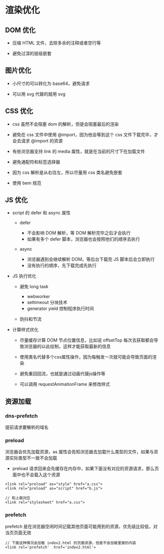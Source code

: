 # 渲染优化

## DOM 优化

- 压缩 HTML 文件，去除多余的注释或者空行等

- 避免过深的层级嵌套

## 图片优化

- 小尺寸的可以转化为 base64，避免请求

- 可以用 svg 代替的就用 svg


## CSS 优化

- css 虽然不会阻塞 dom 的解析，但是会阻塞最后的渲染

- 避免在 css 文件中使用 @import，因为他会等到这个 css 文件下载完毕，才会去请求 @import 的资源

- 有些浏览器支持 link 的 media 属性，就是在当前的尺寸下在加载文件

- 避免通配符和标签选择器

- 因为 css 解析是从右往左，所以尽量用 css 类名避免嵌套

- 使用 bem 规范

## JS 优化

- script 的 defer 和 async 属性

  - defer
    - 不会影响 DOM 解析，等 DOM 解析完毕之后才会执行
    - 如果有多个 defer 脚本，浏览器也会按照他们的顺序去执行

  - async
    - 浏览器遇到会继续解析 DOM，等后台下载完 JS 脚本后会立即执行
    - 没有执行的顺序，先下载完成先执行

- JS 执行优化

  - 避免 long task
    - webworker
    - settimeout 分块技术
    - generator yield 控制程序执行时间

  - 防抖和节流


- 计算样式优化

  - 尽量缓存计算 DOM 节点位置信息，比如说 offsetTop 每次去获取都会导致浏览器的以此绘制，这样才能获取最新的信息

  - 使用类名代替多个css属性操作，因为每触发一次就可能会导致页面的渲染

  - 避免重回回流，也就是通过动画代替js操作等

  - 可以调用 requestAnimationFrame 来修改样式

## 资源加载

### dns-prefetch

提前请求要解析的域名
### preload

浏览器会优先加载资源，as 属性会告知浏览器去加载什么类型的文件，如果与资源实际类型不一致不会加载

- preload 请求回来会先缓存在内存中，如果下面没有对应的资源请求，那么页面中也不会载入这个资源

```
<link rel="preload" as="style" href="a.css">
<link rel="preload" as="script" href="b.js">

// 和上面对应
<link rel="stylesheet" href="a.css">
```

### prefetch

prefetch 是在浏览器空闲时间记载其他页面可能用到的资源，优先级比较低，对当页页面无效

```
// 下面这种情况会加载 index2.html 的页面资源，但是不会加载里面的内容
<link rel='prefetch'  href='index2.html'>
```